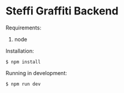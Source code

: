 # Steffi Graffiti Backend

Requirements:

1. node

Installation:

    $ npm install

Running in development:

    $ npm run dev
